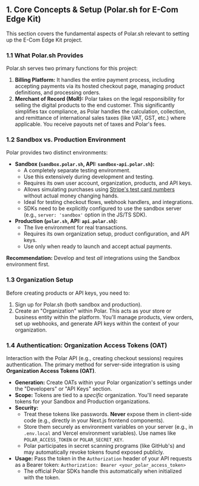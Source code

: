 ## 1. Core Concepts & Setup (Polar.sh for E-Com Edge Kit)

This section covers the fundamental aspects of Polar.sh relevant to setting up the E-Com Edge Kit project.

### 1.1 What Polar.sh Provides

Polar.sh serves two primary functions for this project:

1.  **Billing Platform:** It handles the entire payment process, including accepting payments via its hosted checkout page, managing product definitions, and processing orders.
2.  **Merchant of Record (MoR):** Polar takes on the legal responsibility for selling the digital products to the end customer. This significantly simplifies tax compliance, as Polar handles the calculation, collection, and remittance of international sales taxes (like VAT, GST, etc.) where applicable. You receive payouts net of taxes and Polar's fees.

### 1.2 Sandbox vs. Production Environment

Polar provides two distinct environments:

*   **Sandbox (`sandbox.polar.sh`, API: `sandbox-api.polar.sh`):**
    *   A completely separate testing environment.
    *   Use this extensively during development and testing.
    *   Requires its own user account, organization, products, and API keys.
    *   Allows simulating purchases using [Stripe's test card numbers](https://docs.stripe.com/testing#cards) without actual money changing hands.
    *   Ideal for testing checkout flows, webhook handlers, and integrations.
    *   SDKs need to be explicitly configured to use the sandbox server (e.g., `server: 'sandbox'` option in the JS/TS SDK).
*   **Production (`polar.sh`, API: `api.polar.sh`):**
    *   The live environment for real transactions.
    *   Requires its own organization setup, product configuration, and API keys.
    *   Use only when ready to launch and accept actual payments.

**Recommendation:** Develop and test *all* integrations using the Sandbox environment first.

### 1.3 Organization Setup

Before creating products or API keys, you need to:

1.  Sign up for Polar.sh (both sandbox and production).
2.  Create an "Organization" within Polar. This acts as your store or business entity within the platform. You'll manage products, view orders, set up webhooks, and generate API keys within the context of your organization.

### 1.4 Authentication: Organization Access Tokens (OAT)

Interaction with the Polar API (e.g., creating checkout sessions) requires authentication. The primary method for server-side integration is using **Organization Access Tokens (OAT)**.

*   **Generation:** Create OATs within your Polar organization's settings under the "Developers" or "API Keys" section.
*   **Scope:** Tokens are tied to a *specific* organization. You'll need separate tokens for your Sandbox and Production organizations.
*   **Security:**
    *   Treat these tokens like passwords. **Never** expose them in client-side code (e.g., directly in your Next.js frontend components).
    *   Store them securely as environment variables on your server (e.g., in `.env.local` and Vercel environment variables). Use names like `POLAR_ACCESS_TOKEN` or `POLAR_SECRET_KEY`.
    *   Polar participates in secret scanning programs (like GitHub's) and may automatically revoke tokens found exposed publicly.
*   **Usage:** Pass the token in the `Authorization` header of your API requests as a Bearer token:
    `Authorization: Bearer <your_polar_access_token>`
    *   The official Polar SDKs handle this automatically when initialized with the token.
